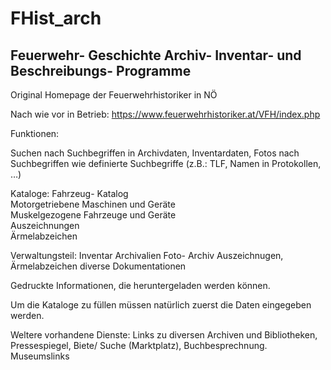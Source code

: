 # FHist_arch
## Feuerwehr- Geschichte Archiv- Inventar- und Beschreibungs- Programme

Original Homepage der Feuerwehrhistoriker in NÖ

Nach wie vor in Betrieb: https://www.feuerwehrhistoriker.at/VFH/index.php

Funktionen:
  
Suchen nach Suchbegriffen in Archivdaten, Inventardaten, Fotos nach Suchbegriffen wie definierte Suchbegriffe (z.B.: TLF, Namen in Protokollen, …)  

Kataloge: 	Fahrzeug- Katalog                                    	
		Motorgetriebene Maschinen und Geräte  	
		Muskelgezogene Fahrzeuge	und Geräte				
		Auszeichnungen				
		Ärmelabzeichen				

  Verwaltungsteil:
     Inventar 
     Archivalien
     Foto- Archiv
     Auszeichnugen, Ärmelabzeichen
     diverse Dokumentationen
     
Gedruckte Informationen, die heruntergeladen werden können.

Um die Kataloge zu füllen müssen natürlich zuerst die Daten eingegeben werden.

Weltere vorhandene Dienste: Links zu diversen Archiven und Bibliotheken, Pressespiegel, Biete/ Suche (Marktplatz),  Buchbesprechnung.   Museumslinks

